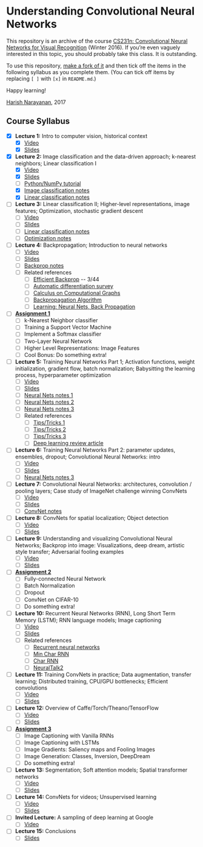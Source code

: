 # Understanding Convolutional Neural Networks

This repository is an archive of the course [CS231n: Convolutional
Neural Networks for Visual Recognition](http://cs231n.stanford.edu)
(Winter 2016). If you’re even vaguely interested in this topic, you
should probably take this class. It is outstanding.

To use this repository, [make a fork of
it](https://help.github.com/articles/fork-a-repo/) and then
tick off the items in the following syllabus as you complete
them. (You can tick off items by replacing `[ ]` with `[x]` in
`README.md`.)

Happy learning!

[Harish Narayanan](https://harishnarayanan.org/), 2017

## Course Syllabus

- [x] **Lecture 1:** Intro to computer vision, historical context
   - [x] [Video](https://youtu.be/NfnWJUyUJYU)
   - [x] [Slides](slides/lecture1.pdf)
- [x] **Lecture 2:** Image classification and the data-driven
      approach; k-nearest neighbors; Linear classification I
   - [x] [Video](https://youtu.be/8inugqHkfvE)
   - [x] [Slides](slides/lecture2.pdf)
   - [ ] [Python/NumPy tutorial](notes/python-numpy-tutorial.pdf)
   - [x] [Image classification notes](notes/image-classification.pdf)
   - [x] [Linear classification notes](notes/linear-classification.pdf)
- [ ] **Lecture 3:** Linear classification II; Higher-level
      representations, image features; Optimization, stochastic
      gradient descent
   - [ ] [Video](https://youtu.be/qlLChbHhbg4)
   - [ ] [Slides](slides/lecture3.pdf)
   - [ ] [Linear classification notes](notes/linear-classification.pdf)
   - [ ] [Optimization notes](notes/optimization.pdf)
- [ ] **Lecture 4:** Backpropagation; Introduction to neural networks
   - [ ] [Video](https://youtu.be/i94OvYb6noo)
   - [ ] [Slides](slides/lecture4.pdf)
   - [ ] [Backprop notes](notes/backprop.pdf)
   - [ ] Related references
      - [ ] [Efficient Backprop](papers/efficient-backprop.pdf) -- 3/44
      - [ ] [Automatic differentiation survey](papers/automatic-differentiation.pdf)
      - [ ] [Calculus on Computational Graphs](papers/backprop-calculus.pdf)
      - [ ] [Backpropagation Algorithm](papers/backprop-algorithm.pdf)
      - [ ] [Learning: Neural Nets, Back Propagation](https://youtu.be/q0pm3BrIUFo)
- [ ] **[Assignment 1](assignments/assignment1/assignment1.pdf)**
   - [ ] k-Nearest Neighbor classifier
   - [ ] Training a Support Vector Machine
   - [ ] Implement a Softmax classifier
   - [ ] Two-Layer Neural Network
   - [ ] Higher Level Representations: Image Features
   - [ ] Cool Bonus: Do something extra!
- [ ] **Lecture 5:** Training Neural Networks Part 1; Activation
      functions, weight initialization, gradient flow, batch
      normalization; Babysitting the learning process, hyperparameter
      optimization
   - [ ] [Video](https://youtu.be/gYpoJMlgyXA)
   - [ ] [Slides](slides/lecture5.pdf)
   - [ ] [Neural Nets notes 1](notes/neural-nets-1.pdf)
   - [ ] [Neural Nets notes 2](notes/neural-nets-2.pdf)
   - [ ] [Neural Nets notes 3](notes/neural-nets-3.pdf)
   - [ ] Related references
      - [ ] [Tips/Tricks 1](papers/sgd-tricks.pdf)
      - [ ] [Tips/Tricks 2](papers/efficient-backprop.pdf)
      - [ ] [Tips/Tricks 3](papers/practical-sgd.pdf)
      - [ ] [Deep learning review article](papers/deep-review.pdf)
- [ ] **Lecture 6:** Training Neural Networks Part 2: parameter
      updates, ensembles, dropout; Convolutional Neural Networks:
      intro
   - [ ] [Video](https://youtu.be/hd_KFJ5ktUc)
   - [ ] [Slides](slides/lecture6.pdf)
   - [ ] [Neural Nets notes 3](notes/neural-nets-3.pdf)
- [ ] **Lecture 7:** Convolutional Neural Networks: architectures,
      convolution / pooling layers; Case study of ImageNet challenge
      winning ConvNets
   - [ ] [Video](https://youtu.be/LxfUGhug-iQ)
   - [ ] [Slides](slides/lecture7.pdf)
   - [ ] [ConvNet notes](notes/conv-nets.pdf)
- [ ] **Lecture 8:** ConvNets for spatial localization; Object
      detection
   - [ ] [Video](https://youtu.be/GxZrEKZfW2o)
   - [ ] [Slides](slides/lecture8.pdf)
- [ ] **Lecture 9:** Understanding and visualizing Convolutional
      Neural Networks; Backprop into image: Visualizations, deep
      dream, artistic style transfer; Adversarial fooling examples
   - [ ] [Video](https://youtu.be/ta5fdaqDT3M)
   - [ ] [Slides](slides/lecture9.pdf)
- [ ] **[Assignment 2](assignments/assignment2/assignment2.pdf)**
   - [ ] Fully-connected Neural Network
   - [ ] Batch Normalization
   - [ ] Dropout
   - [ ] ConvNet on CIFAR-10
   - [ ] Do something extra!
- [ ] **Lecture 10:** Recurrent Neural Networks (RNN), Long Short Term
       Memory (LSTM); RNN language models; Image captioning
   - [ ] [Video](https://youtu.be/yCC09vCHzF8)
   - [ ] [Slides](slides/lecture10.pdf)
   - [ ] Related references
      - [ ] [Recurrent neural networks](papers/rnn.html)
      - [ ] [Min Char RNN](https://gist.github.com/karpathy/d4dee566867f8291f086)
      - [ ] [Char RNN](https://github.com/karpathy/char-rnn)
      - [ ] [NeuralTalk2](https://github.com/karpathy/neuraltalk2)
- [ ] **Lecture 11:** Training ConvNets in practice; Data
      augmentation, transfer learning; Distributed training, CPU/GPU
      bottlenecks; Efficient convolutions
   - [ ] [Video](https://youtu.be/pA4BsUK3oP4)
   - [ ] [Slides](slides/lecture11.pdf)
- [ ] **Lecture 12:** Overview of Caffe/Torch/Theano/TensorFlow
   - [ ] [Video](https://youtu.be/Vf_-OkqbwPo)
   - [ ] [Slides](slides/lecture12.pdf)
- [ ] **[Assignment 3](assignments/assignment3/assignment3.pdf)**
   - [ ] Image Captioning with Vanilla RNNs
   - [ ] Image Captioning with LSTMs
   - [ ] Image Gradients: Saliency maps and Fooling Images
   - [ ] Image Generation: Classes, Inversion, DeepDream
   - [ ] Do something extra!
- [ ] **Lecture 13:** Segmentation; Soft attention models; Spatial
      transformer networks
   - [ ] [Video](https://youtu.be/ByjaPdWXKJ4)
   - [ ] [Slides](slides/lecture13.pdf)
- [ ] **Lecture 14:** ConvNets for videos; Unsupervised learning
   - [ ] [Video](https://youtu.be/ekyBklxwQMU)
   - [ ] [Slides](slides/lecture14.pdf)
- [ ] **Invited Lecture:** A sampling of deep learning at Google
   - [ ] [Video](https://youtu.be/T7YkPWpwFD4)
- [ ] **Lecture 15:** Conclusions
   - [ ] [Slides](slides/lecture15.pdf)
